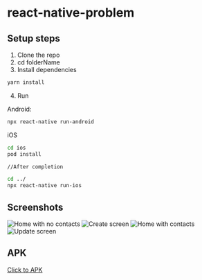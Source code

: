 # react-native-problem

## Setup steps

1. Clone the repo
2. cd folderName
3. Install dependencies

```bash
yarn install
```

4. Run

Android:

```bash
npx react-native run-android
```

iOS

```bash
cd ios
pod install

//After completion

cd ../
npx react-native run-ios
```

## Screenshots

![Home with no contacts](/screenshots/1.png?raw=true)
![Create screen](/screenshots/2.png?raw=true)
![Home with contacts](/screenshots/3.png?raw=true)
![Update screen](/screenshots/4.png?raw=true)

## APK

<a href="screenshots/app-debug.apk" download>Click to APK</a>

